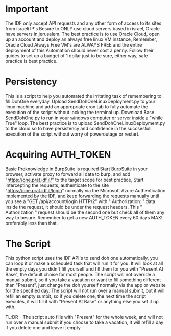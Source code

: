 # Important #
The IDF only accept API requests and any other form of access to its sites from israeli IP's
Besure to ONLY use cloud servers based in israel, Oracle have servers in jerusalem.
The best practice is to use Oracle Cloud, open up an account and deploy an always free linux VM instance,
Remember, Oracle Cloud Always Free VM's are ALWAYS FREE and the entire deployment of this Automation should never cost a penny.
Follow their guides to set up a budget of 1 dollar just to be sure, either way, safe practice is best practice.

# Persistency #
This is a script to help you automated the irritating task of remembering to fill DohOne everyday.
Upload SendDohOneLinuxDeployment.py to your linux machine and add an appropriate cron tab
to fully automate the execution of the script without locking the terminal up.
Download Base SendDohOne.py to run in your windows computer or server inside a "while True" loop.
The best practice is to upload SendDohOneLinuxDeployment.py to the cloud so to have persistency and
confidence in the succsesfull execution of the script without worry of poweroutage or restart.

# Acquiring AUTH_TOKEN #
Basic Preknowledge in BurpSuite is required
Start BurpSuite in your browser, activate proxy to forward all data to burp, and add "https://one.prat.idf.il/" to the target scope for best practice,
Start intercepting the requests, authenticate to the site "https://one.prat.idf.il/login" normally via the Microsoft Azure Authentication
implemented by the IDF, and keep forwarding the requests manually until you see a "GET /api/account/login HTTP/2" with " Authorization: "
data inside the request, it should be under the request headers.
This " Authorization " request should be the second one but check all of them any way to besure.
Remember to get a new AUTH_TOKEN every 60 days MAX! preferably less than that.

# The Script #
This python script uses the IDF API's to send doh one automatically, you can loop it or make a scheduled task that will run it for you.
It will look at all the empty days you didn't fill yourself and fill them for you with "Present At Base", the default choise for most people.
The script will not override a manual submit, so if you take a vacation or want to fill something different than "Present",
just change the doh yourself normally via the app or website for the specified day.
The script will not run over a manual submit, but it will refill an empty sumbit, so if you delete one, the next time the script executes,
it will fill it with "Present At Base" or anything else you set it up with.

TL:DR - The script auto fills with "Present" for the whole week, and will not run over a manual submit if you choose to take a vacation,
It will refill a day if you delete one and leave it empty.
